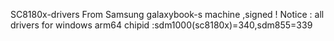 SC8180x-drivers
From Samsung galaxybook-s machine ,signed !
Notice : all drivers for windows arm64
chipid :sdm1000(sc8180x)=340,sdm855=339